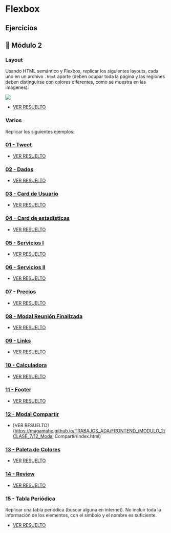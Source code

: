 # Flexbox

## Ejercicios

## 📂 Módulo 2




### Layout

Usando HTML semántico y Flexbox, replicar los siguientes layouts, cada uno en un archivo `.html` aparte (deben ocupar toda la página y las regiones deben distinguirse con colores diferentes, como se muestra en las imágenes): 

![](https://i.ibb.co/Ph1ppmr/Screen-Shot-2020-06-22-at-12-37-56.png)
<br>

- [VER RESUELTO](https://magamahe.github.io/TRABAJOS_ADA/FRONTEND_/MODULO_2/CLASE_7/00_Layout/index.html) 
### Varios

Replicar los siguientes ejemplos:

### [01 - Tweet](https://zf9f8.csb.app/)
- [VER RESUELTO](https://magamahe.github.io/TRABAJOS_ADA/FRONTEND_/MODULO_2/CLASE_7/01_Tweet/index.html)  

### [02 - Dados](https://min56.csb.app/)
- [VER RESUELTO](https://magamahe.github.io/TRABAJOS_ADA/FRONTEND_/MODULO_2/CLASE_7/02_Dados/index.html)  

### [03 - Card de Usuario](https://gl15y.csb.app/)
- [VER RESUELTO](https://magamahe.github.io/TRABAJOS_ADA/FRONTEND_/MODULO_2/CLASE_7/03_Card_Usuario/index.html)
  
### [04 - Card de estadísticas](https://uidesigndaily.com/posts/sketch-stats-card-statistics-cards-day-1119)
- [VER RESUELTO](https://magamahe.github.io/TRABAJOS_ADA/FRONTEND_/MODULO_2/CLASE_7/04_Estadisticas/index.html)  

### [05 - Servicios I](https://1exqr.csb.app/)
- [VER RESUELTO](https://magamahe.github.io/TRABAJOS_ADA/FRONTEND_/MODULO_2/CLASE_7/05_ServicioI/index.html)  

### [06 - Servicios II](https://m403i.csb.app/)
- [VER RESUELTO](https://magamahe.github.io/TRABAJOS_ADA/FRONTEND_/MODULO_2/CLASE_7/06_ServicioII/index.html)  

### [07 - Precios](https://d88zw.csb.app/)
- [VER RESUELTO](https://magamahe.github.io/TRABAJOS_ADA/FRONTEND_/MODULO_2/CLASE_7/07_Precios/index.html)  

### [08 - Modal Reunión Finalizada](https://uidesigndaily.com/posts/sketch-meeting-ended-modal-pop-up-components-dark-ui-theme-day-1107)
- [VER RESUELTO](https://magamahe.github.io/TRABAJOS_ADA/FRONTEND_/MODULO_2/CLASE_7/08_Modal_Reunion/index.html)  

### [09 - Links](https://uidesigndaily.com/posts/sketch-links-navigation-card-cards-day-1128)
- [VER RESUELTO](https://magamahe.github.io/TRABAJOS_ADA/FRONTEND_/MODULO_2/CLASE_7/09_Links/index.html)  

### [10 - Calculadora](https://codepen.io/JakeCobley/full/XENQYL)
- [VER RESUELTO](https://magamahe.github.io/TRABAJOS_ADA/FRONTEND_/MODULO_2/CLASE_7/10_Calculadora/copada/index.html)  

### [11 - Footer](https://uidesigndaily.com/posts/sketch-footer-website-day-1014)
- [VER RESUELTO](https://magamahe.github.io/TRABAJOS_ADA/FRONTEND_/MODULO_2/CLASE_7/11_Footer/index.html)  

### [12 - Modal Compartir](https://uidesigndaily.com/posts/sketch-share-modal-pop-up-day-1118)
- [VER RESUELTO](https://magamahe.github.io/TRABAJOS_ADA/FRONTEND_/MODULO_2/CLASE_7/12_Modal Compartir/index.html)  

### [13 - Paleta de Colores](https://uidesigndaily.com/posts/sketch-color-palette-generator-picker--day-1114)
- [VER RESUELTO](https://magamahe.github.io/TRABAJOS_ADA/FRONTEND_/MODULO_2/CLASE_7/13_Paletas/index.html)  

### [14 - Review](https://uidesigndaily.com/posts/figma-ratings-card-review-rating-day-1113)
- [VER RESUELTO](https://magamahe.github.io/TRABAJOS_ADA/FRONTEND_/MODULO_2/CLASE_7/14_Review/index.html)  

### 15 - Tabla Periódica

Replicar una tabla periódica (buscar alguna en internet). No incluir toda la información de los elementos, con el símbolo y el nombre es suficiente.
- [VER RESUELTO](https://magamahe.github.io/TRABAJOS_ADA/FRONTEND_/MODULO_2/CLASE_7/15_Tabla_Periodica/index.html)  
